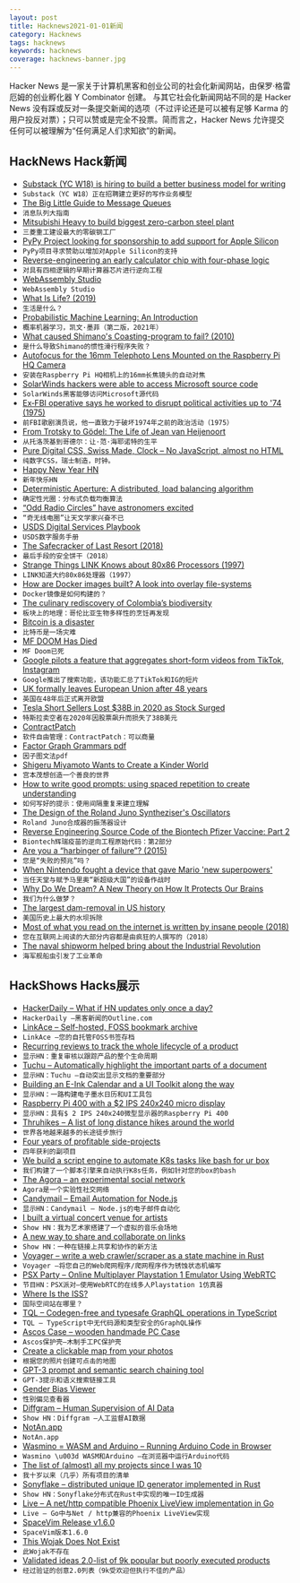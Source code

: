 ```yaml
---
layout: post
title: Hacknews2021-01-01新闻
category: Hacknews
tags: hacknews
keywords: hacknews
coverage: hacknews-banner.jpg
---
```


Hacker News 是一家关于计算机黑客和创业公司的社会化新闻网站，由保罗·格雷厄姆的创业孵化器 Y Combinator 创建。
与其它社会化新闻网站不同的是 Hacker News 没有踩或反对一条提交新闻的选项（不过评论还是可以被有足够 Karma 的用户投反对票）；只可以赞或是完全不投票。简而言之，Hacker News 允许提交任何可以被理解为“任何满足人们求知欲”的新闻。

## HackNews Hack新闻


- [Substack (YC W18) is hiring to build a better business model for writing](https://substack.com/jobs)
- `Substack（YC W18）正在招聘建立更好的写作业务模型`
- [The Big Little Guide to Message Queues](https://sudhir.io/the-big-little-guide-to-message-queues/)
- `消息队列大指南`
- [Mitsubishi Heavy to build biggest zero-carbon steel plant](https://asia.nikkei.com/Spotlight/Environment/Climate-Change/Mitsubishi-Heavy-to-build-biggest-zero-carbon-steel-plant)
- `三菱重工建设最大的零碳钢工厂`
- [PyPy Project looking for sponsorship to add support for Apple Silicon](https://morepypy.blogspot.com/2020/12/mac-meets-arm64.html)
- `PyPy项目寻求赞助以增加对Apple Silicon的支持`
- [Reverse-engineering an early calculator chip with four-phase logic](http://www.righto.com/2020/12/reverse-engineering-early-calculator.html)
- `对具有四相逻辑的早期计算器芯片进行逆向工程`
- [WebAssembly Studio](https://webassembly.studio)
- `WebAssembly Studio`
- [What Is Life? (2019)](https://berthub.eu/articles/posts/what-is-life/)
- `生活是什么？ `
- [Probabilistic Machine Learning: An Introduction](https://probml.github.io/pml-book/book1.html)
- `概率机器学习，凯文·墨菲（第二版，2021年）`
- [What caused Shimano's Coasting-program to fail? (2010)](https://yannigroth.com/2010/05/12/what-caused-shimanos-coasting-program-fail/)
- `是什么导致Shimano的惯性滑行程序失败？ `
- [Autofocus for the 16mm Telephoto Lens Mounted on the Raspberry Pi HQ Camera](https://lemariva.com/blog/2020/12/raspberry-pi-hq-camera-autofocus-telephoto-lens)
- `安装在Raspberry Pi HQ相机上的16mm长焦镜头的自动对焦`
- [SolarWinds hackers were able to access Microsoft source code](https://msrc-blog.microsoft.com/2020/12/31/microsoft-internal-solorigate-investigation-update/)
- `SolarWinds黑客能够访问Microsoft源代码`
- [Ex‐FBI operative says he worked to disrupt political activities up to '74 (1975)](https://www.nytimes.com/1975/02/24/archives/exoperative-says-he-worked-for-fbi-to-disrupt-political-activities.html)
- `前FBI歌剧演员说，他一直致力于破坏1974年之前的政治活动（1975）`
- [From Trotsky to Gödel: The Life of Jean van Heijenoort](https://www.prospectmagazine.co.uk/magazine/ray-monk-philosophy-biography-jean-van-heijenoort-kahlo-trotsky)
- `从托洛茨基到哥德尔：让·范·海耶诺特的生平`
- [Pure Digital CSS, Swiss Made, Clock – No JavaScript, almost no HTML](https://www.quaxio.com/pure_css_digital_clock.html)
- `纯数字CSS，瑞士制造，时钟。`
- [Happy New Year HN](item?id=25595865)
- `新年快乐HN`
- [Deterministic Aperture: A distributed, load balancing algorithm](https://blog.twitter.com/engineering/en_us/topics/infrastructure/2019/daperture-load-balancer.html)
- `确定性光圈：分布式负载均衡算法`
- [“Odd Radio Circles” have astronomers excited](https://singularityhub.com/2020/12/30/wtf-newly-discovered-ghostly-circles-in-the-sky-cant-be-explained-by-current-theories-and-astronomers-are-excited/)
- `“奇无线电圈”让天文学家兴奋不已`
- [USDS Digital Services Playbook](https://playbook.cio.gov/)
- `USDS数字服务手册`
- [The Safecracker of Last Resort (2018)](https://www.theatlantic.com/technology/archive/2018/12/professional-safecracker-reveals-his-craft/577897/)
- `最后手段的安全饼干（2018）`
- [Strange Things LINK Knows about 80x86 Processors (1997)](https://www.geoffchappell.com/notes/windows/archive/linkcpu.htm)
- `LINK知道大约80x86处理器（1997）`
- [How are Docker images built? A look into overlay file-systems](https://napicella.medium.com/how-are-docker-images-built-a-look-into-the-linux-overlay-file-systems-and-the-oci-specification-51d65c73c416)
- `Docker镜像是如何构建的？`
- [The culinary rediscovery of Colombia’s biodiversity](https://news.mongabay.com/2020/12/geography-on-the-plate-the-culinary-rediscovery-of-colombias-biodiversity/)
- `板块上的地理：哥伦比亚生物多样性的烹饪再发现`
- [Bitcoin is a disaster](https://www.metzdowd.com/pipermail/cryptography/2020-December/036510.html)
- `比特币是一场灾难`
- [MF DOOM Has Died](https://consequenceofsound.net/2020/12/mf-doom-dead-obituary/)
- `MF Doom已死`
- [Google pilots a feature that aggregates short-form videos from TikTok, Instagram](https://techcrunch.com/2020/12/29/google-pilots-a-search-feature-that-aggregates-short-form-videos-from-tiktok-and-instagram/)
- `Google推出了搜索功能，该功能汇总了TikTok和IG的短片`
- [UK formally leaves European Union after 48 years](https://www.rte.ie/news/brexit/2020/1231/1187075-brexit-transition-end/)
- `英国在48年后正式离开欧盟`
- [Tesla Short Sellers Lost $38B in 2020 as Stock Surged](https://finance.yahoo.com/news/tesla-short-sellers-lost-38-120733160.html)
- `特斯拉卖空者在2020年因股票飙升而损失了38B美元`
- [ContractPatch](https://sfconservancy.org/contractpatch/)
- `软件自由管理：ContractPatch：可以商量`
- [Factor Graph Grammars pdf](https://proceedings.neurips.cc/paper/2020/file/49ca03822497d26a3943d5084ed59130-Paper.pdf)
- `因子图文法pdf`
- [Shigeru Miyamoto Wants to Create a Kinder World](https://www.newyorker.com/culture/the-new-yorker-interview/shigeru-miyamoto-wants-to-create-a-kinder-world)
- `宫本茂想创造一个善良的世界`
- [How to write good prompts: using spaced repetition to create understanding](https://andymatuschak.org/prompts/)
- `如何写好的提示：使用间隔重复来建立理解`
- [The Design of the Roland Juno Syntheziser's Oscillators](https://blog.thea.codes/the-design-of-the-juno-dco/)
- `Roland Juno合成器的振荡器设计`
- [Reverse Engineering Source Code of the Biontech Pfizer Vaccine: Part 2](https://berthub.eu/articles/posts/part-2-reverse-engineering-source-code-of-the-biontech-pfizer-vaccine/)
- `Biontech辉瑞疫苗的逆向工程原始代码：第2部分`
- [Are you a “harbinger of failure”? (2015)](https://news.mit.edu/2015/harbinger-failure-consumers-unpopular-products-1223)
- `您是“失败的预兆”吗？ `
- [When Nintendo fought a device that gave Mario 'new superpowers'](https://www.cbc.ca/archives/super-mario-enhancer-1990-1.5799393)
- `当任天堂与赋予马里奥“新超级大国”的设备作战时`
- [Why Do We Dream? A New Theory on How It Protects Our Brains](https://time.com/5925206/why-do-we-dream/)
- `我们为什么做梦？`
- [The largest dam-removal in US history](https://www.bbc.com/future/article/20201110-the-largest-dam-removal-project-in-american-history)
- `美国历史上最大的水坝拆除`
- [Most of what you read on the internet is written by insane people (2018)](https://www.reddit.com/r/slatestarcodex/comments/9rvroo/most_of_what_you_read_on_the_internet_is_written/)
- `您在互联网上阅读的大部分内容都是由疯狂的人撰写的（2018）`
- [The naval shipworm helped bring about the Industrial Revolution](https://twitter.com/davidfickling/status/1344404814256504832)
- `海军舰船虫引发了工业革命`


## HackShows Hacks展示

- [ HackerDaily – What if HN updates only once a day?](https://hackerdaily.io)
- `HackerDaily –黑客新闻的Outline.com`
- [ LinkAce – Self-hosted, FOSS bookmark archive](https://www.linkace.org/)
- `LinkAce –您的自托管FOSS书签存档`
- [ Recurring reviews to track the whole lifecycle of a product](https://www.buyforlife.com/blog/4kpaLtbnG6MkseMj44niVV/recurring-reviews-to-track-the-whole-lifecycle-of-a-product)
- `显示HN：重复审核以跟踪产品的整个生命周期`
- [ Tuchu – Automatically highlight the important parts of a document](https://tuchu.app/)
- `显示HN：Tuchu –自动突出显示文档的重要部分`
- [ Building an E-Ink Calendar and a UI Toolkit along the way](https://rahulrav.com/blog/e_ink_dashboard.html)
- `显示HN：一路构建电子墨水日历和UI工具包`
- [ Raspberry Pi 400 with a $2 IPS 240x240 micro display](https://github.com/igbit/micro-displays/blob/main/README.md)
- `显示HN：具有$ 2 IPS 240x240微型显示器的Raspberry Pi 400`
- [ Thruhikes – A list of long distance hikes around the world](https://thruhikes.net/)
- `世界各地越来越多的长途徒步旅行`
- [ Four years of profitable side-projects](https://www.coryzue.com/open/)
- `四年获利的副项目`
- [ We build a script engine to automate K8s tasks like bash for ur box](https://github.com/geertvos/automator)
- `我们构建了一个脚本引擎来自动执行K8s任务，例如针对您的box的bash`
- [ The Agora – an experimental social network](http://anagora.org/node/agora)
- `Agora是一个实验性社交网络`
- [ Candymail – Email Automation for Node.js](https://saasbase.dev/candymail)
- `显示HN：Candymail – Node.js的电子邮件自动化`
- [ I built a virtual concert venue for artists](https://timdaub.github.io/2020/12/27/wasm-stream/)
- `Show HN：我为艺术家搭建了一个虚拟的音乐会场地`
- [ A new way to share and collaborate on links](https://seelink.app)
- `Show HN：一种在链接上共享和协作的新方法`
- [ Voyager – write a web crawler/scraper as a state machine in Rust](https://github.com/mattsse/voyager)
- `Voyager –将您自己的Web爬网程序/爬网程序作为锈蚀状态机编写`
- [ PSX Party – Online Multiplayer Playstation 1 Emulator Using WebRTC](https://psxparty.kosmi.io/?ref=hn1)
- `节目HN：PSX派对–使用WebRTC的在线多人Playstation 1仿真器`
- [ Where Is the ISS?](https://pipedream.com/@demo/where-is-the-iss-p_ezCAObR/readme)
- `国际空间站在哪里？`
- [ TQL – Codegen-free and typesafe GraphQL operations in TypeScript](https://github.com/timkendall/tql)
- `TQL – TypeScript中无代码源和类型安全的GraphQL操作`
- [ Ascos Case – wooden handmade PC Case](https://ascosdesign.com/ascos-case-handmade-eco-friendly-pc-case/)
- `Ascos保护壳–木制手工PC保护壳`
- [ Create a clickable map from your photos](https://github.com/esteininger/Map-My-Experience)
- `根据您的照片创建可点击的地图`
- [ GPT-3 prompt and semantic search chaining tool](https://chronology-ui.vercel.app/)
- `GPT-3提示和语义搜索链接工具`
- [ Gender Bias Viewer](https://chanind.github.io/gender-bias-viewer)
- `性别偏见查看器`
- [ Diffgram – Human Supervision of AI Data](https://diffgram.com/)
- `Show HN：Diffgram –人工监督AI数据`
- [ NotAn.app](https://notan.app)
- `NotAn.app`
- [ Wasmino = WASM and Arduino – Running Arduino Code in Browser](https://blog.yifangu.com/2020/12/30/wasmino-wasm-arduino-running-arduino-code-in-browser/)
- `Wasmino \u003d WASM和Arduino –在浏览器中运行Arduino代码`
- [ The list of (almost) all my projects since I was 10](https://cincheo.com/renaud-pawlak/)
- `我十岁以来（几乎）所有项目的清单`
- [ Sonyflake – distributed unique ID generator implemented in Rust](https://github.com/bahlo/sonyflake-rs)
- `Show HN：Sonyflake分布式在Rust中实现的唯一ID生成器`
- [ Live – A net/http compatible Phoenix LiveView implementation in Go](https://github.com/jfyne/live)
- `Live – Go中与Net / http兼容的Phoenix LiveView实现`
- [ SpaceVim Release v1.6.0](https://spacevim.org/SpaceVim-release-v1.6.0/)
- `SpaceVim版本1.6.0`
- [ This Wojak Does Not Exist](https://thiswojakdoesnotexist.com/)
- `此Wojak不存在`
- [ Validated ideas 2.0-list of 9k popular but poorly executed products](https://gumroad.com/l/validatedideas2/nomyvfb)
- `经过验证的创意2.0列表（9k受欢迎但执行不佳的产品）`


